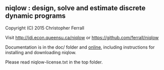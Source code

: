 ## niqlow : design, solve and estimate discrete dynamic programs
Copyright (C) 2015 Christopher Ferrall

Visit http://jdi.econ.queensu.ca/niqlow or https://github.com/ferrall/niqlow

Documentation is in the doc/ folder and [online](http://ferrall.github.io/niqlow/doc/default.html), including instructions for installing and downloading niqlow.

Please read niqlow-license.txt in the top folder.

